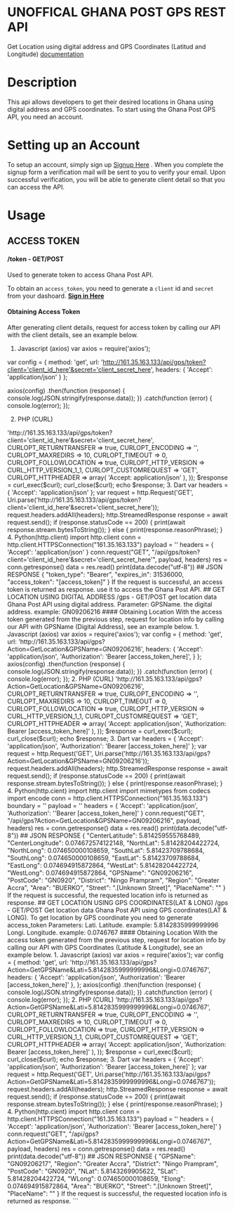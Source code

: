 # UNOFFICAL GHANA POST GPS REST API
Get Location using digital address and GPS Coordinates (Latitud and Longitude)
[documentation](http://161.35.163.133/documentation)

# Description
This api allows developers to get their desired locations in Ghana using digital address and GPS coordinates. To start using the Ghana Post GPS API, you need an account. 


# Setting up an Account
To setup an account, simply sign up [Signup Here](http://161.35.163.133/register) . When you complete the signup form a verification mail will be sent to you to verify your email. Upon successful verification, you will be able to generate client detail so that you can access the API.


# Usage

## ACCESS TOKEN
#### /token - GET/POST

Used to generate token to access Ghana Post API.

To obtain an `access_token`, you need to generate a `client` id and `secret` from your dashoard. **[Sign in Here](/login)**

#### Obtaining Access Token
After generating client details, request for access token by calling our API with the client details, see an example below.

1. Javascript (axios)
var axios = require('axios');

var config = {
  method: 'get',
  url: 'http://161.35.163.133/api/gps/token?client='client_id_here'&secret='client_secret_here',
  headers: { 
    'Accept': 'application/json'
  }
};

axios(config)
.then(function (response) {
  console.log(JSON.stringify(response.data));
})
.catch(function (error) {
  console.log(error);
});

2. PHP (CURL)

<?php

$curl = curl_init();

curl_setopt_array($curl, array(
  CURLOPT_URL => 'http://161.35.163.133/api/gps/token?client='client_id_here'&secret='client_secret_here',
  CURLOPT_RETURNTRANSFER => true,
  CURLOPT_ENCODING => '',
  CURLOPT_MAXREDIRS => 10,
  CURLOPT_TIMEOUT => 0,
  CURLOPT_FOLLOWLOCATION => true,
  CURLOPT_HTTP_VERSION => CURL_HTTP_VERSION_1_1,
  CURLOPT_CUSTOMREQUEST => 'GET',
  CURLOPT_HTTPHEADER => array(
    'Accept: application/json'
  ),
));

$response = curl_exec($curl);

curl_close($curl);
echo $response;

3. Dart 
var headers = {
  'Accept': 'application/json'
};
var request = http.Request('GET', Uri.parse('http://161.35.163.133/api/gps/token?client='client_id_here'&secret='client_secret_here'));

request.headers.addAll(headers);

http.StreamedResponse response = await request.send();

if (response.statusCode == 200) {
  print(await response.stream.bytesToString());
}
else {
  print(response.reasonPhrase);
}

4. Python(http.client)
import http.client

conn = http.client.HTTPSConnection("161.35.163.133")
payload = ''
headers = {
  'Accept': 'application/json'
}
conn.request("GET", "/api/gps/token?client='client_id_here'&secret='client_secret_here'", payload, headers)
res = conn.getresponse()
data = res.read()
print(data.decode("utf-8"))


## JSON RESPONSE
{
    "token_type": "Bearer",
    "expires_in": 31536000,
    "access_token": "[access_token]"
}

If the request is successful, an access token is returned as response. use it to access the Ghana Post API.



## GET LOCATION USING DIGITAL ADDRESS
/gps - GET/POST
get location data Ghana Post API using digital address.

Parameter: 
GPSName. the digital address. example: GN09206216

#### Obtaining Location
With the access token generated from the previous step, request for location info by calling our API with GPSName (Digital Address), see an example below.

1. Javascript (axios)

var axios = require('axios');

var config = {
  method: 'get',
  url: 'http://161.35.163.133/api/gps?Action=GetLocation&GPSName=GN09206216',
  headers: { 
    'Accept': 'application/json', 
    'Authorization': 'Bearer [access_token_here]', 
  }
};

axios(config)
.then(function (response) {
  console.log(JSON.stringify(response.data));
})
.catch(function (error) {
  console.log(error);
});

2. PHP (CURL)
<?php

$curl = curl_init();

curl_setopt_array($curl, array(
  CURLOPT_URL => 'http://161.35.163.133/api/gps?Action=GetLocation&GPSName=GN09206216',
  CURLOPT_RETURNTRANSFER => true,
  CURLOPT_ENCODING => '',
  CURLOPT_MAXREDIRS => 10,
  CURLOPT_TIMEOUT => 0,
  CURLOPT_FOLLOWLOCATION => true,
  CURLOPT_HTTP_VERSION => CURL_HTTP_VERSION_1_1,
  CURLOPT_CUSTOMREQUEST => 'GET',
  CURLOPT_HTTPHEADER => array(
    'Accept: application/json',
    'Authorization: Bearer [access_token_here]'
  ),
));

$response = curl_exec($curl);

curl_close($curl);
echo $response;

3. Dart

var headers = {
  'Accept': 'application/json',
  'Authorization': 'Bearer [access_token_here]'

};
var request = http.Request('GET', Uri.parse('http://161.35.163.133/api/gps?Action=GetLocation&GPSName=GN09206216'));

request.headers.addAll(headers);

http.StreamedResponse response = await request.send();

if (response.statusCode == 200) {
  print(await response.stream.bytesToString());
}
else {
  print(response.reasonPhrase);
}

4. Python(http.cient)
import http.client
import mimetypes
from codecs import encode

conn = http.client.HTTPSConnection("161.35.163.133")
boundary = ''
payload = ''
headers = {
  'Accept': 'application/json',
  'Authorization': ''Bearer [access_token_here]'
}
conn.request("GET", "/api/gps?Action=GetLocation&GPSName=GN09206216", payload, headers)
res = conn.getresponse()
data = res.read()
print(data.decode("utf-8"))


## JSON RESPONSE
{
    "CenterLatitude": 5.814259555768489,
    "CenterLongitude": 0.074672574122148,
    "NorthLat": 5.81428204422724,
    "NorthLong": 0.074650000108659,
    "SouthLat": 5.81423709788684,
    "SouthLong": 0.074650000108659,
    "EastLat": 5.81423709788684,
    "EastLong": 0.074694915872864,
    "WestLat": 5.81428204422724,
    "WestLong": 0.074694915872864,
    "GPSName": "GN09206216",
    "PostCode": "GN0920",
    "District": "Ningo Prampram",
    "Region": "Greater Accra",
    "Area": "BUERKO",
    "Street": ".[Unknown Street]",
    "PlaceName": ""
}

If the request is successful, the requested location info is returned as response.


## GET LOCATION USING GPS COORDINATES(LAT & LONG)
/gps - GET/POST
Get location data Ghana Post API using GPS coordinates(LAT & LONG).

To get location by GPS coordinate you need to generate access_token

Parameters: 
Lati. Latitude. example: 5.8142835999999996
Longi. Longitude. example: 0.0746767

#### Obtaining Location
With the access token generated from the previous step, request for location info by calling our API with GPS Coordinates (Latitude & Longitude), see an example below.

1. Javascript (axios)

var axios = require('axios');

var config = {
  method: 'get',
  url: 'http://161.35.163.133/api/gps?Action=GetGPSName&Lati=5.8142835999999996&Longi=0.0746767',
  headers: { 
    'Accept': 'application/json', 
    'Authorization': 'Bearer [access_token_here]'
   
  },
};

axios(config)
.then(function (response) {
  console.log(JSON.stringify(response.data));
})
.catch(function (error) {
  console.log(error);
});

2. PHP (CURL)
<?php

$curl = curl_init();

curl_setopt_array($curl, array(
  CURLOPT_URL => 'http://161.35.163.133/api/gps?Action=GetGPSName&Lati=5.8142835999999996&Longi=0.0746767',
  CURLOPT_RETURNTRANSFER => true,
  CURLOPT_ENCODING => '',
  CURLOPT_MAXREDIRS => 10,
  CURLOPT_TIMEOUT => 0,
  CURLOPT_FOLLOWLOCATION => true,
  CURLOPT_HTTP_VERSION => CURL_HTTP_VERSION_1_1,
  CURLOPT_CUSTOMREQUEST => 'GET',
  CURLOPT_HTTPHEADER => array(
    'Accept: application/json',
    'Authorization: Bearer [access_token_here]'
  ),
));

$response = curl_exec($curl);

curl_close($curl);
echo $response;

3. Dart

var headers = {
  'Accept': 'application/json',
  'Authorization': 'Bearer [access_token_here]'

};
var request = http.Request('GET', Uri.parse('http://161.35.163.133/api/gps?Action=GetGPSName&Lati=5.8142835999999996&Longi=0.0746767'));

request.headers.addAll(headers);

http.StreamedResponse response = await request.send();

if (response.statusCode == 200) {
  print(await response.stream.bytesToString());
}
else {
  print(response.reasonPhrase);
}

4. Python(http.cient)
import http.client

conn = http.client.HTTPSConnection("161.35.163.133")
payload = ''
headers = {
  'Accept': 'application/json',
  'Authorization': 'Bearer [access_token_here]'
}
conn.request("GET", "/api/gps?Action=GetGPSName&Lati=5.8142835999999996&Longi=0.0746767", payload, headers)
res = conn.getresponse()
data = res.read()
print(data.decode("utf-8"))


## JSON RESPONNSE

{
    "GPSName": "GN09206217",
    "Region": "Greater Accra",
    "District": "Ningo Prampram",
    "PostCode": "GN0920",
    "NLat": 5.8143269905622,
    "SLat": 5.81428204422724,
    "WLong": 0.074650000108659,
    "Elong": 0.074694915872864,
    "Area": "BUERKO",
    "Street": ".[Unknown Street]",
    "PlaceName": ""
}
If the request is successful, the requested location info is returned as response.


```
